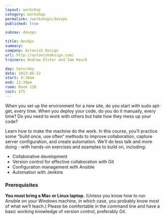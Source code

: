 ```yaml
---
layout: workshop
category: workshop
permalink: /workshops/devops
published: true

subnav: devops

title: DevOps
summary:
company: Astonish Design
url: http://astonishdesign.com/
trainers: Andrew Elster and Sam Heuck

day: Saturday
date: 2013-06-22
start: 9:30am
end: 12:30pm
room: Room 11B
cost: $75
---
```


When you set up the environment for a new site, do you start with sudo apt-get, every time. When you deploy your code, do you do it manually, every time? Do you need to work with others but hate how they mess up your code?

Learn how to make the machine do the work. In this course, you’ll practice some “build once, use often” methods to improve collaboration, capture server configuration, and create automation. We’ll do less talk and more doing - with hands-on exercises and examples to build on, including:

* Collaborative development
* Version control for effective collaboration with Git
* Configuration management with Ansible
* Automation with Jenkins

### Prerequisites

**You must bring a Mac or Linux laptop.** (Unless you know how to run Ansible on your Windows machine, in which case, you probably know most of what we’ll teach.) Please be comfortable in the command line and have a basic working knowledge of version control, preferably Git.
